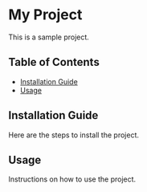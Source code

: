 # My Project

This is a sample project.

## Table of Contents

- [Installation Guide](#installation-guide)
- [Usage](#usage)

## Installation Guide

Here are the steps to install the project.

## Usage

Instructions on how to use the project.